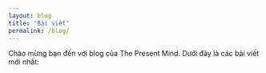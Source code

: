 ```yaml
---
layout: blog
title: "Bài viết"
permalink: /blog/
---
```


Chào mừng bạn đến với blog của The Present Mind. Dưới đây là các bài viết mới nhất:
